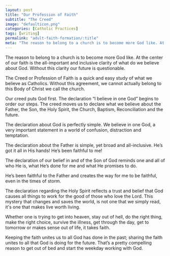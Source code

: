 ```yaml
---
layout: post
title: "Our Profession of Faith"
subtitle: "The Creed"
image: "defaulticon.png"
categories: [Catholic Practices]
tags: [writing]
permalink: "adult-faith-formation/:title"
meta: "The reason to belong to a church is to become more God like. At the center of our faith is the all-important and inclusive clarity of what do we believe about God. Without this clarity our future is questionable."
---
```

The reason to belong to a church is to become more God like. At the center of our faith is the all-important and inclusive clarity of what do we believe about God. Without this clarity our future is questionable.
<!--more-->

The Creed or Profession of Faith is a quick and easy study of what we believe as Catholics. Without this agreement, we cannot actually belong to this Body of Christ we call the church.

Our creed puts God first. The declaration “I believe in one God” begins to order our steps. The creed moves us to declare what we believe about the Father, the Son, the Holy Spirit, the Church, Baptism, Reconciliation and the future.

The declaration about God is perfectly simple. We believe in one God, a very important statement in a world of confusion, distraction and temptation.

The declaration about the Father is simple, yet broad and all-inclusive. He’s got it all in His hands! He’s been faithful to me!

The declaration of our belief in and of the Son of God reminds one and all of who He is, what He’s done for me and what He promises to do.

He’s been faithful to the Father and creates the way for me to be faithful, even in the times of storm.

The declaration regarding the Holy Spirit reflects a trust and belief that God causes all things to work for the good of those who love the Lord. This mystery that changes and saves the world, is not one that we simply read, it's one that makes live worth living.

Whether one is trying to get into heaven, stay out of hell, do the right thing, make the right choice, survive the illness, get through the day, get to tomorrow or makes sense out of life, it takes faith.

Keeping the faith unites us to all God has done in the past; sharing the faith unites to all that God is doing for the future. That’s a pretty compelling reason to get out of bed and start the weekday working with God.